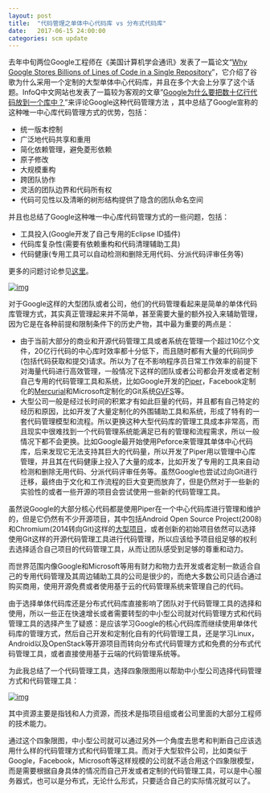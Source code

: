 ```yaml
---
layout: post
title:  "代码管理之单体中心代码库 vs 分布式代码库"
date:   2017-06-15 24:00:00
categories: scm update
---
```


去年中旬两位Google工程师在《美国计算机学会通讯》发表了一篇论文“[Why Google Stores Billions of Lines of Code in a Single Repository](https://cacm.acm.org/magazines/2016/7/204032-why-google-stores-billions-of-lines-of-code-in-a-single-repository/fulltext)”，它介绍了谷歌为什么采用一个定制的大型单体中心代码库，并且在多个大会上分享了这个话题。InfoQ中文网站也发表了一篇较为客观的文章”[Google为什么要把数十亿行代码放到一个库中？](http://www.infoq.com/cn/news/2016/07/Google-why-10)”来评论Google这种代码管理方法 ，其中总结了Google宣称的这种唯一中心库代码管理方式的优势，包括：

- 统一版本控制
- 广泛地代码共享和重用
- 简化依赖管理，避免菱形依赖
- 原子修改
- 大规模重构
- 跨团队协作
- 灵活的团队边界和代码所有权
- 代码可见性以及清晰的树形结构提供了隐含的团队命名空间

并且也总结了Google这种唯一中心库代码管理方式的一些问题，包括：

- 工具投入(Google开发了自己专用的Eclipse ID插件)
- 代码库复杂性(需要有依赖重构和代码清理辅助工具)
- 代码健康(专用工具可以自动检测和删除无用代码、分派代码评审任务等)

更多的问题讨论参见[这里](https://news.ycombinator.com/item?id=11991479)。

[![img](http://insights.thoughtworkers.org/wp-content/uploads/2017/07/2-database-1024x640.jpg)](http://insights.thoughtworkers.org/wp-content/uploads/2017/07/2-database.jpg)

对于Google这样的大型团队或者公司，他们的代码管理看起来是简单的单体代码库管理方式，其实真正管理起来并不简单，甚至需要大量的额外投入来辅助管理，因为它是在各种前提和限制条件下的历史产物，其中最为重要的两点是：

- 由于当前大部分的商业和开源代码管理工具或者系统在管理一个超过10亿个文件，20亿行代码的中心库时效率都十分低下，而且随时都有大量的代码同步(包括代码获取和提交)请求。所以为了在不影响程序员日常工作效率的前提下对海量代码进行高效管理，一般情况下这样的团队或者公司都会开发或者定制自己专用的代码管理工具和系统，比如Google开发的[Piper](https://cacm.acm.org/magazines/2016/7/204032-why-google-stores-billions-of-lines-of-code-in-a-single-repository/fulltext)，Facebook定制化的[Mercurial](https://code.facebook.com/posts/218678814984400/scaling-mercurial-at-facebook/)和Microsoft定制化的Git系统[GVFS](https://github.com/Microsoft/gvfs)等。
- 大型公司一般是经过长时间的积累才有如此巨量的代码，并且都有自己特定的经历和原因，比如开发了大量定制化的外围辅助工具和系统，形成了特有的一套代码管理模型和流程。所以更换这种大型代码库的管理工具成本非常高，而且现实中很难找到一个代码管理系统能满足已有的管理和流程需求，所以一般情况下都不会更换。比如Google最开始使用Peforce来管理其单体中心代码库，后来发现它无法支持其巨大的代码量，所以开发了Piper用以管理中心库管理，并且其在代码健康上投入了大量的成本，比如开发了专用的工具来自动检测和删除无用代码、分派代码评审任务等。虽然Google也尝试过向Git进行迁移，最终由于文化和工作流程的巨大变更而放弃了，但是仍然对于一些新的实验性的或者一些开源的项目会尝试使用一些新的代码管理工具。

虽然说Google的大部分核心代码都是使用Piper在一个中心代码库进行管理和维护的，但是它仍然有不少开源项目，其中包括Android Open Source Project(2008)和Chromium(2014转向Git)这样的[大型项目](https://www.youtube.com/watch?v=cY34mr71ky8)，或者创新的初始项目依然可以选择使用Git这样的开源代码管理工具进行代码管理，所以应该给予项目组足够的权利去选择适合自己项目的代码管理工具，从而让团队感受到足够的尊重和动力。

而世界范围内像Google和Microsoft等用有财力和物力去开发或者定制一款适合自己的专用代码管理及其周边辅助工具的公司是很少的，而绝大多数公司只适合通过购买商用，使用开源免费或者使用基于云的代码管理系统来管理自己的代码。

由于选择单体代码库还是分布式代码库直接影响了团队对于代码管理工具的选择和使用，所以一些正在快速增长或者需要转型的中小型公司就对代码管理方式和代码管理工具的选择产生了疑惑：是应该学习Google的核心代码库而继续使用单体代码库的管理方式，然后自己开发和定制化自有的代码管理工具，还是学习Linux，Android以及OpenStack等开源项目而转向分布式代码管理方式和免费的分布式代码管理工具，或者直接使用基于云端的代码管理系统等。

为此我总结了一个代码管理工具，选择四象限图用以帮助中小型公司选择代码管理方式和代码管理工具：

[![img](http://insights.thoughtworkers.org/wp-content/uploads/2017/07/QSnipps.png)](http://insights.thoughtworkers.org/wp-content/uploads/2017/07/QSnipps.png)

其中资源主要是指钱和人力资源，而技术是指项目组或者公司里面的大部分工程师的技术能力。

通过这个四象限图，中小型公司就可以通过另外一个角度去思考和判断自己应该选用什么样的代码管理方式和代码管理工具。而对于大型软件公司，比如类似于Google，Facebook，Microsoft等这样规模的公司就不适合用这个四象限模型，而是需要根据自身具体的情况而自己开发或者定制的代码管理工具，可以是中心服务器式，也可以是分布式，无论什么形式，只要适合自己的实际情况就可以了。